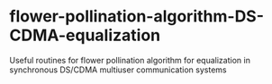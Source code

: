 # flower-pollination-algorithm-DS-CDMA-equalization
Useful routines for flower pollination algorithm for equalization in synchronous DS/CDMA multiuser communication systems
